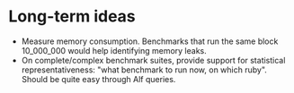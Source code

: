 # Long-term ideas

* Measure memory consumption. Benchmarks that run the same block 10_000_000 would
  help identifying memory leaks.
* On complete/complex benchmark suites, provide support for statistical
  representativeness: "what benchmark to run now, on which ruby". Should be quite
  easy through Alf queries.
